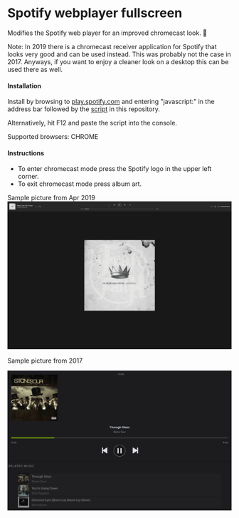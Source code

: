 # Spotify webplayer fullscreen
Modifies the Spotify web player for an improved chromecast look. :green_heart:

Note: In 2019 there is a chromecast receiver application for Spotify that looks very good and can be used instead. This was probably not the case in 2017. Anyways, if you want to enjoy a cleaner look on a desktop this can be used there as well.

#### Installation
Install by browsing to [play.spotify.com](http://play.spotify.com) and entering "javascript:" in the address bar followed by the [script](https://github.com/codingchili/spotify-chromecast-fullscreen/blob/master/spotify.webplayer.modify-2019-4.js) in this repository.

Alternatively, hit F12 and paste the script into the console.

Supported browsers: CHROME

#### Instructions
- To enter chromecast mode press the Spotify logo in the upper left corner.
- To exit chromecast mode press album art.

Sample picture from Apr 2019
![spotify web player chromecast mode](screenshot-2019.4.png)



Sample picture from 2017

![spotify web player chromecast mode](sample.png)
